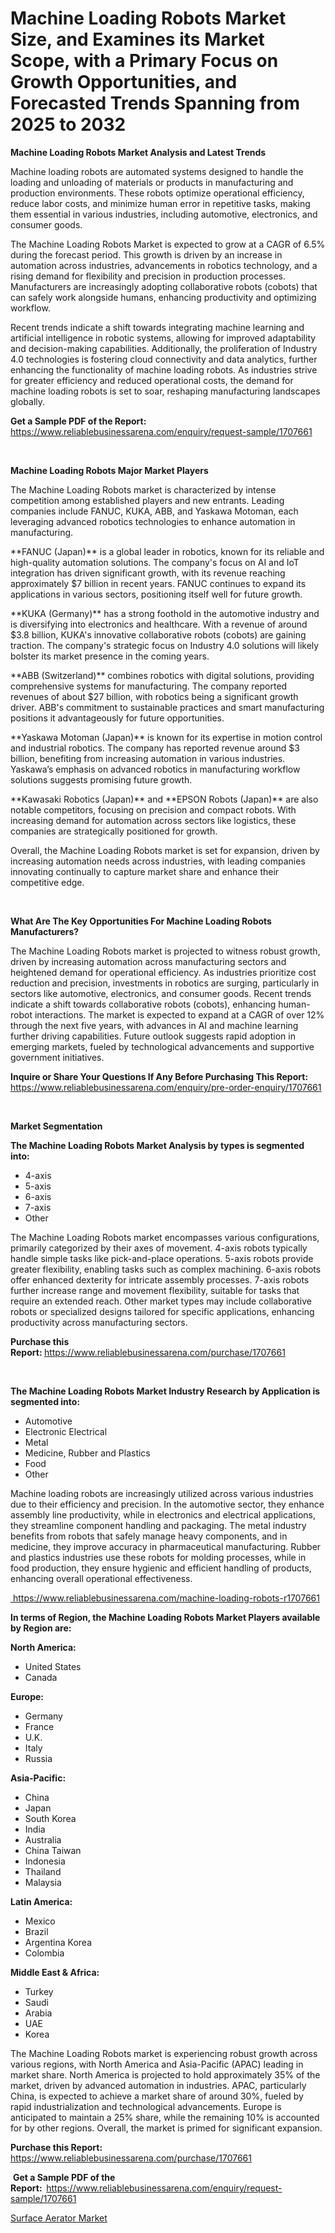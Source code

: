 <p><h1>Machine Loading Robots Market Size, and Examines its Market Scope, with a Primary Focus on Growth Opportunities, and Forecasted Trends Spanning from 2025 to 2032</h1></p><p><strong>Machine Loading Robots Market Analysis and Latest Trends</strong></p>
<p><p>Machine loading robots are automated systems designed to handle the loading and unloading of materials or products in manufacturing and production environments. These robots optimize operational efficiency, reduce labor costs, and minimize human error in repetitive tasks, making them essential in various industries, including automotive, electronics, and consumer goods.</p><p>The Machine Loading Robots Market is expected to grow at a CAGR of 6.5% during the forecast period. This growth is driven by an increase in automation across industries, advancements in robotics technology, and a rising demand for flexibility and precision in production processes. Manufacturers are increasingly adopting collaborative robots (cobots) that can safely work alongside humans, enhancing productivity and optimizing workflow.</p><p>Recent trends indicate a shift towards integrating machine learning and artificial intelligence in robotic systems, allowing for improved adaptability and decision-making capabilities. Additionally, the proliferation of Industry 4.0 technologies is fostering cloud connectivity and data analytics, further enhancing the functionality of machine loading robots. As industries strive for greater efficiency and reduced operational costs, the demand for machine loading robots is set to soar, reshaping manufacturing landscapes globally.</p></p>
<p><strong>Get a Sample PDF of the Report:&nbsp;</strong> <a href="https://www.reliablebusinessarena.com/enquiry/request-sample/1707661?utm_campaign=2639&utm_medium=2&utm_source=Github&utm_content=ia&utm_term=10042025&utm_id=machine-loading-robots">https://www.reliablebusinessarena.com/enquiry/request-sample/1707661</a></p>
<p>&nbsp;</p>
<p><strong>Machine Loading Robots Major Market Players</strong></p>
<p><p>The Machine Loading Robots market is characterized by intense competition among established players and new entrants. Leading companies include FANUC, KUKA, ABB, and Yaskawa Motoman, each leveraging advanced robotics technologies to enhance automation in manufacturing.</p><p>**FANUC (Japan)** is a global leader in robotics, known for its reliable and high-quality automation solutions. The company's focus on AI and IoT integration has driven significant growth, with its revenue reaching approximately $7 billion in recent years. FANUC continues to expand its applications in various sectors, positioning itself well for future growth.</p><p>**KUKA (Germany)** has a strong foothold in the automotive industry and is diversifying into electronics and healthcare. With a revenue of around $3.8 billion, KUKA's innovative collaborative robots (cobots) are gaining traction. The company's strategic focus on Industry 4.0 solutions will likely bolster its market presence in the coming years.</p><p>**ABB (Switzerland)** combines robotics with digital solutions, providing comprehensive systems for manufacturing. The company reported revenues of about $27 billion, with robotics being a significant growth driver. ABB's commitment to sustainable practices and smart manufacturing positions it advantageously for future opportunities.</p><p>**Yaskawa Motoman (Japan)** is known for its expertise in motion control and industrial robotics. The company has reported revenue around $3 billion, benefiting from increasing automation in various industries. Yaskawa’s emphasis on advanced robotics in manufacturing workflow solutions suggests promising future growth.</p><p>**Kawasaki Robotics (Japan)** and **EPSON Robots (Japan)** are also notable competitors, focusing on precision and compact robots. With increasing demand for automation across sectors like logistics, these companies are strategically positioned for growth.</p><p>Overall, the Machine Loading Robots market is set for expansion, driven by increasing automation needs across industries, with leading companies innovating continually to capture market share and enhance their competitive edge.</p></p>
<p>&nbsp;</p>
<p><strong>What Are The Key Opportunities For Machine Loading Robots Manufacturers?</strong></p>
<p><p>The Machine Loading Robots market is projected to witness robust growth, driven by increasing automation across manufacturing sectors and heightened demand for operational efficiency. As industries prioritize cost reduction and precision, investments in robotics are surging, particularly in sectors like automotive, electronics, and consumer goods. Recent trends indicate a shift towards collaborative robots (cobots), enhancing human-robot interactions. The market is expected to expand at a CAGR of over 12% through the next five years, with advances in AI and machine learning further driving capabilities. Future outlook suggests rapid adoption in emerging markets, fueled by technological advancements and supportive government initiatives.</p></p>
<p><strong>Inquire or Share Your Questions If Any Before Purchasing This Report:</strong> <a href="https://www.reliablebusinessarena.com/enquiry/pre-order-enquiry/1707661?utm_campaign=2639&utm_medium=2&utm_source=Github&utm_content=ia&utm_term=10042025&utm_id=machine-loading-robots">https://www.reliablebusinessarena.com/enquiry/pre-order-enquiry/1707661</a></p>
<p>&nbsp;</p>
<p><strong>Market Segmentation</strong></p>
<p><strong>The Machine Loading Robots Market Analysis by types is segmented into:</strong></p>
<p><ul><li>4-axis</li><li>5-axis</li><li>6-axis</li><li>7-axis</li><li>Other</li></ul></p>
<p><p>The Machine Loading Robots market encompasses various configurations, primarily categorized by their axes of movement. 4-axis robots typically handle simple tasks like pick-and-place operations. 5-axis robots provide greater flexibility, enabling tasks such as complex machining. 6-axis robots offer enhanced dexterity for intricate assembly processes. 7-axis robots further increase range and movement flexibility, suitable for tasks that require an extended reach. Other market types may include collaborative robots or specialized designs tailored for specific applications, enhancing productivity across manufacturing sectors.</p></p>
<p><strong>Purchase this Report:&nbsp;</strong><a href="https://www.reliablebusinessarena.com/purchase/1707661?utm_campaign=2639&utm_medium=2&utm_source=Github&utm_content=ia&utm_term=10042025&utm_id=machine-loading-robots">https://www.reliablebusinessarena.com/purchase/1707661</a></p>
<p>&nbsp;</p>
<p><strong>The Machine Loading Robots Market Industry Research by Application is segmented into:</strong></p>
<p><ul><li>Automotive</li><li>Electronic Electrical</li><li>Metal</li><li>Medicine, Rubber and Plastics</li><li>Food</li><li>Other</li></ul></p>
<p><p>Machine loading robots are increasingly utilized across various industries due to their efficiency and precision. In the automotive sector, they enhance assembly line productivity, while in electronics and electrical applications, they streamline component handling and packaging. The metal industry benefits from robots that safely manage heavy components, and in medicine, they improve accuracy in pharmaceutical manufacturing. Rubber and plastics industries use these robots for molding processes, while in food production, they ensure hygienic and efficient handling of products, enhancing overall operational effectiveness.</p></p>
<p><a href="https://www.reliablebusinessarena.com/machine-loading-robots-r1707661?utm_campaign=2639&utm_medium=2&utm_source=Github&utm_content=ia&utm_term=10042025&utm_id=machine-loading-robots">&nbsp;https://www.reliablebusinessarena.com/machine-loading-robots-r1707661</a></p>
<p><strong>In terms of Region, the Machine Loading Robots Market Players available by Region are:</strong></p>
<p>
    <p> <strong> North America: </strong>
        <ul>
            <li>United States</li>
            <li>Canada</li>
        </ul>
        </p> 
    <p> <strong> Europe: </strong>
        <ul>
            <li>Germany</li>
            <li>France</li>
            <li>U.K.</li>
            <li>Italy</li>
            <li>Russia</li>
        </ul>
        </p> 
    <p> <strong> Asia-Pacific: </strong>
        <ul>
            <li>China</li>
            <li>Japan</li>
            <li>South Korea</li>
            <li>India</li>
            <li>Australia</li>
            <li>China Taiwan</li>
            <li>Indonesia</li>
            <li>Thailand</li>
            <li>Malaysia</li>
        </ul>
        </p> 
    <p> <strong> Latin America: </strong>
        <ul>
            <li>Mexico</li>
            <li>Brazil</li>
            <li>Argentina Korea</li>
            <li>Colombia</li>
        </ul>
        </p> 
    <p> <strong> Middle East & Africa: </strong>
        <ul>
            <li>Turkey</li>
            <li>Saudi</li>
            <li>Arabia</li>
            <li>UAE</li>
            <li>Korea</li>
        </ul>
    </p>
    </p>
<p><p>The Machine Loading Robots market is experiencing robust growth across various regions, with North America and Asia-Pacific (APAC) leading in market share. North America is projected to hold approximately 35% of the market, driven by advanced automation in industries. APAC, particularly China, is expected to achieve a market share of around 30%, fueled by rapid industrialization and technological advancements. Europe is anticipated to maintain a 25% share, while the remaining 10% is accounted for by other regions. Overall, the market is primed for significant expansion.</p></p>
<p><strong>Purchase this Report: </strong><a href="https://www.reliablebusinessarena.com/purchase/1707661?utm_campaign=2639&utm_medium=2&utm_source=Github&utm_content=ia&utm_term=10042025&utm_id=machine-loading-robots">https://www.reliablebusinessarena.com/purchase/1707661</a></p>
<p>&nbsp;<strong>Get a Sample PDF of the Report:&nbsp;&nbsp;</strong><a href="https://www.reliablebusinessarena.com/enquiry/request-sample/1707661?utm_campaign=2639&utm_medium=2&utm_source=Github&utm_content=ia&utm_term=10042025&utm_id=machine-loading-robots">https://www.reliablebusinessarena.com/enquiry/request-sample/1707661</a></p>
<p><strong></strong></p>
<p><p><a href="https://github.com/swaftaenglem/Market-Research-Report-List-1/blob/main/surface-aerator-market.md?utm_campaign=2639&utm_medium=2&utm_source=Github&utm_content=ia&utm_term=10042025&utm_id=machine-loading-robots">Surface Aerator Market</a></p></p>